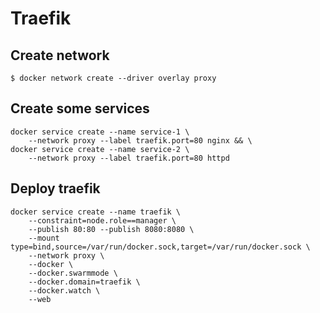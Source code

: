 # Traefik

## Create network

    $ docker network create --driver overlay proxy

## Create some services

    docker service create --name service-1 \
        --network proxy --label traefik.port=80 nginx && \
    docker service create --name service-2 \
        --network proxy --label traefik.port=80 httpd

## Deploy traefik

    docker service create --name traefik \
        --constraint=node.role==manager \
        --publish 80:80 --publish 8080:8080 \
        --mount type=bind,source=/var/run/docker.sock,target=/var/run/docker.sock \
        --network proxy \
        --docker \
        --docker.swarmmode \
        --docker.domain=traefik \
        --docker.watch \
        --web

